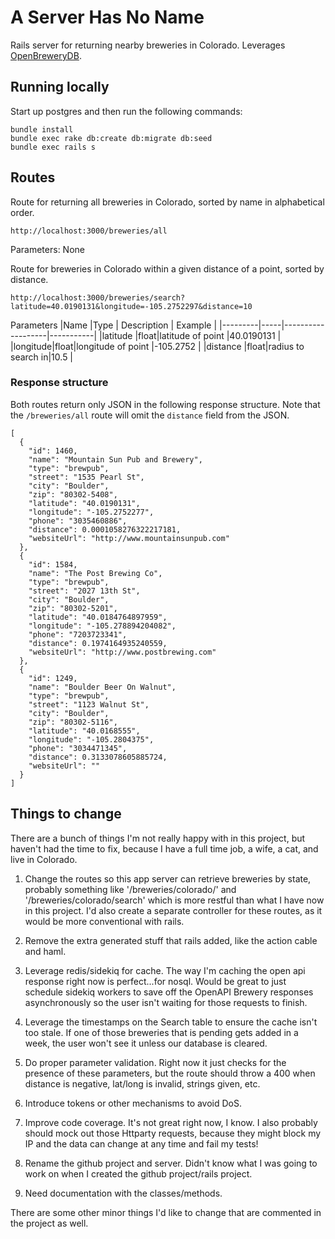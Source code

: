 # A Server Has No Name

Rails server for returning nearby breweries in Colorado. Leverages [OpenBreweryDB](https://www.openbrewerydb.org/#documentation).

## Running locally

Start up postgres and then run the following commands:

```
bundle install
bundle exec rake db:create db:migrate db:seed
bundle exec rails s
```

## Routes

Route for returning all breweries in Colorado, sorted by name in alphabetical order.
```
http://localhost:3000/breweries/all
```

Parameters:
None

Route for breweries in Colorado within a given distance of a point, sorted by distance.
```
http://localhost:3000/breweries/search?latitude=40.0190131&longitude=-105.2752297&distance=10
```

Parameters
|Name     |Type | Description       | Example   |
|---------|-----|-------------------|-----------|
|latitude |float|latitude of point  |40.0190131 |
|longitude|float|longitude of point |-105.2752  |
|distance |float|radius to search in|10.5       |

### Response structure

Both routes return only JSON in the following response structure. Note that the `/breweries/all` route will omit the `distance` field from the JSON.

```
[
  {
    "id": 1460,
    "name": "Mountain Sun Pub and Brewery",
    "type": "brewpub",
    "street": "1535 Pearl St",
    "city": "Boulder",
    "zip": "80302-5408",
    "latitude": "40.0190131",
    "longitude": "-105.2752277",
    "phone": "3035460886",
    "distance": 0.0001058276322217181,
    "websiteUrl": "http://www.mountainsunpub.com"
  },
  {
    "id": 1584,
    "name": "The Post Brewing Co",
    "type": "brewpub",
    "street": "2027 13th St",
    "city": "Boulder",
    "zip": "80302-5201",
    "latitude": "40.0184764897959",
    "longitude": "-105.278894204082",
    "phone": "7203723341",
    "distance": 0.1974164935240559,
    "websiteUrl": "http://www.postbrewing.com"
  },
  {
    "id": 1249,
    "name": "Boulder Beer On Walnut",
    "type": "brewpub",
    "street": "1123 Walnut St",
    "city": "Boulder",
    "zip": "80302-5116",
    "latitude": "40.0168555",
    "longitude": "-105.2804375",
    "phone": "3034471345",
    "distance": 0.3133078605885724,
    "websiteUrl": ""
  }
]
```

## Things to change

There are a bunch of things I'm not really happy with in this project, but haven't had the time to fix, because I have a full time job, a wife, a cat, and live in Colorado. 

1) Change the routes so this app server can retrieve breweries by state, probably something like '/breweries/colorado/' and '/breweries/colorado/search' which is more restful than what I have now in this project. I'd also create a separate controller for these routes, as it would be more conventional with rails.

2) Remove the extra generated stuff that rails added, like the action cable and haml.

3) Leverage redis/sidekiq for cache. The way I'm caching the open api response right now is perfect...for nosql. Would be great to just schedule sidekiq workers to save off the OpenAPI Brewery responses asynchronously so the user isn't waiting for those requests to finish. 

4) Leverage the timestamps on the Search table to ensure the cache isn't too stale. If one of those breweries that is pending gets added in a week, the user won't see it unless our database is cleared.

5) Do proper parameter validation. Right now it just checks for the presence of these parameters, but the route should throw a 400 when distance is negative, lat/long is invalid, strings given, etc.

6) Introduce tokens or other mechanisms to avoid DoS.

7) Improve code coverage. It's not great right now, I know. I also probably should mock out those Httparty requests, because they might block my IP and the data can change at any time and fail my tests!

8) Rename the github project and server. Didn't know what I was going to work on when I created the github project/rails project.

9) Need documentation with the classes/methods.

There are some other minor things I'd like to change that are commented in the project as well.
